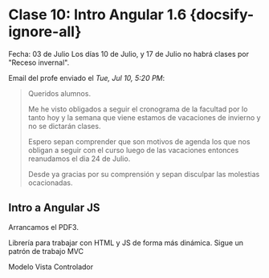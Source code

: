 # Clase 10: Intro Angular 1.6  {docsify-ignore-all}

Fecha: 03 de Julio
Los días 10 de Julio, y 17 de Julio no habrá clases por "Receso invernal".

Email del profe enviado el _Tue, Jul 10, 5:20 PM_:
>Queridos alumnos.
>
>Me he visto obligados a seguir el cronograma de la facultad por lo tanto hoy y la semana que viene estamos de vacaciones de invierno y no se dictarán clases.
>
>Espero sepan comprender que son motivos de agenda los que nos obligan a seguir con el curso luego de las vacaciones entonces reanudamos el dia 24 de Julio.
>
>Desde ya gracias por su comprensión y sepan disculpar las molestias ocacionadas.

## Intro a Angular JS

Arrancamos el PDF3.

Librería para trabajar con HTML y JS de forma más dinámica.
Sigue un patrón de trabajo MVC

Modelo Vista Controlador
